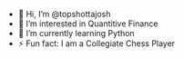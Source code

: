- 👋 Hi, I’m @topshottajosh
- 👀 I’m interested in Quantitive Finance
- 🌱 I’m currently learning Python
- ⚡ Fun fact: I am a Collegiate Chess Player

<!---
topshottajosh/topshottajosh is a ✨ special ✨ repository because its `README.md` (this file) appears on your GitHub profile.
You can click the Preview link to take a look at your changes.
--->
